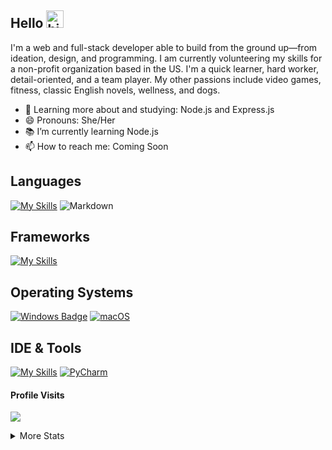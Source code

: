 ## Hello <img src="https://user-images.githubusercontent.com/1303154/88677602-1635ba80-d120-11ea-84d8-d263ba5fc3c0.gif" width="28px" alt="hi">
I'm a web and full-stack developer able to build from the ground up—from ideation, design, and programming. I am currently volunteering my skills for a non-profit organization based in the US. I'm a quick learner, hard worker, detail-oriented, and a team player. My other passions include video games, fitness, classic English novels, wellness, and dogs.

- 🌱 Learning more about and studying: Node.js and Express.js
- 😄 Pronouns: She/Her
- 📚 I’m currently learning Node.js
- 📫 How to reach me: Coming Soon

## Languages
[![My Skills](https://skillicons.dev/icons?i=py,html,css,js)](https://skillicons.dev)
![Markdown](https://img.shields.io/badge/markdown-%23000000.svg?style=for-the-badge&logo=markdown&logoColor=white)
                    
## Frameworks
[![My Skills](https://skillicons.dev/icons?i=flask,bootstrap,react,tailwind)](https://skillicons.dev)
<!--[![React Badge](https://img.shields.io/badge/-React-61DBFB?style=for-the-badge&labelColor=black&logo=react&logoColor=61DBFB)](#)-->
<!-- [![Vue.js Badge](https://img.shields.io/badge/Vue.js-35495E?style=for-the-badge&logo=vue.js&logoColor=4FC08D)](#) -->
<!-- [![MaterialUI Badge](https://img.shields.io/badge/MaterialUI-%23563D7C.svg?style=for-the-badge&logo=appveyor&logo=materialui&logoColor=white)](#) -->

## Operating Systems
[![Windows Badge](https://img.shields.io/badge/Windows-0078D6?style=for-the-badge&logo=windows&logoColor=white)](#)
[![macOS](https://img.shields.io/badge/mac%20os-000000?style=for-the-badge&logo=macos&logoColor=F0F0F0)](#)
<!--[![Ubuntu Badge](https://img.shields.io/badge/Ubuntu-E95420?style=for-the-badge&logo=ubuntu&logoColor=white)](#)-->
<!--[![Netlify Badge](https://img.shields.io/badge/Netlify-00C7B7?style=for-the-badge&logo=netlify&logoColor=white)](#)-->

## IDE & Tools
[![My Skills](https://skillicons.dev/icons?i=codepen,vscode,figma,postman,mongodb)](https://skillicons.dev)
[![PyCharm](https://img.shields.io/badge/pycharm-143?style=for-the-badge&logo=pycharm&logoColor=black&color=black&labelColor=green)](#)
<br />

#### Profile Visits 
![](https://komarev.com/ghpvc/?username=el634dev)

<details>
<summary>
  More Stats 
</summary>

<br />

#### Most Used Languages
![Top Languages](https://github-readme-stats.vercel.app/api/top-langs/?username=el634dev&theme=vue-dark&show_icons=true&hide_border=true&layout=compact)

#### Git Streak
[![GitHub Streak](https://streak-stats.demolab.com/?user=el634dev&theme=dark)](https://git.io/streak-stats)

#### Github Stats
![GitHub Stats](https://github-readme-stats.vercel.app/api?username=el634dev&theme=vue-dark&show_icons=true&hide_border=true&count_private=true)
</details>
